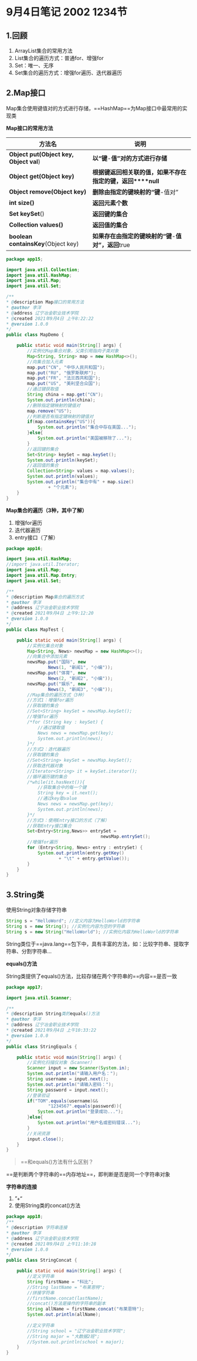 # 9月4日笔记 2002 1234节

## 1.回顾

1. ArrayList集合的常用方法
2. List集合的遍历方式：普通for、增强for
3. Set：唯一、无序
4. Set集合的遍历方式：增强for遍历、迭代器遍历

## 2.Map接口

Map集合使用键值对的方式进行存储，==HashMap==为Map接口中最常用的实现类

**Map接口的常用方法**

| **方法名**                                  | **说明**                                                   |
| ------------------------------------------- | ---------------------------------------------------------- |
| **Object  put(Object key, Object** **val**) | **以“键**-**值”对的方式进行存储**                          |
| **Object  get(Object key)**                 | **根据键返回相关联的值，如果不存在指定的键，返回****null** |
| **Object  remove(Object key)**              | **删除由指定的键映射的“键**-值对”                          |
| **int** **size()**                          | **返回元素个数**                                           |
| **Set**  **keySet**()                       | **返回键的集合**                                           |
| **Collection  values()**                    | **返回值的集合**                                           |
| **boolean** **containsKey**(Object key)     | **如果存在由指定的键映射的“键**-**值对”，返回**true        |

```java
package app15;

import java.util.Collection;
import java.util.HashMap;
import java.util.Map;
import java.util.Set;

/** 
* @description Map接口的常用方法
* @author 李洋 
* @address 辽宁冶金职业技术学院
* @created 2021年9月4日 上午8:22:22
* @version 1.0.0
*/
public class MapDemo {

	public static void main(String[] args) {
		//实例化Map集合对象，父类引用指向子类对象
		Map<String, String> map = new HashMap<>();
		//向集合加入元素
		map.put("CN", "中华人民共和国");
		map.put("RU", "俄罗斯联邦");
		map.put("FR", "法兰西共和国");
		map.put("US", "美利坚合众国");
		//通过键获取值
		String china = map.get("CN");
		System.out.println(china);
		//删除指定键映射的键值对
		map.remove("US");
		//判断是否有指定键映射的键值对
		if(map.containsKey("US")){
			System.out.println("集合中存在美国...");
		}else{
			System.out.println("美国被移除了...");
		}
		//返回键的集合
		Set<String> keySet = map.keySet();
		System.out.println(keySet);
		//返回值的集合
		Collection<String> values = map.values();
		System.out.println(values);
		System.out.println("集合中有" + map.size()
				+ "个元素");
	}
}
```

**Map集合的遍历（3种，其中了解）**

1. 增强for遍历
2. 迭代器遍历
3. entry接口（了解）

```java
package app16;

import java.util.HashMap;
//import java.util.Iterator;
import java.util.Map;
import java.util.Map.Entry;
import java.util.Set;

/** 
* @description Map集合的遍历方式
* @author 李洋 
* @address 辽宁冶金职业技术学院
* @created 2021年9月4日 上午9:12:20
* @version 1.0.0
*/
public class MapTest {

	public static void main(String[] args) {
		//实例化集合对象
		Map<String, News> newsMap = new HashMap<>();
		//向集合中添加元素
		newsMap.put("国际", new 
				News(1, "新闻1", "小编"));
		newsMap.put("体育", new 
				News(2, "新闻2", "小编"));
		newsMap.put("娱乐", new 
				News(3, "新闻3", "小编"));
		//Map集合的遍历方式（3种）
		//方式1：增强for遍历
		//获取键的集合
		//Set<String> keySet = newsMap.keySet();
		//增强for遍历
		/*for (String key : keySet) {
			//通过键取值
			News news = newsMap.get(key);
			System.out.println(news);
		}*/
		//方式2：迭代器遍历
		//获取键的集合
		//Set<String> keySet = newsMap.keySet();
		//获取迭代器对象
		//Iterator<String> it = keySet.iterator();
		//循环遍历键的集合
		/*while(it.hasNext()){
			//获取集合中的每一个键
			String key = it.next();
			//通过key取value
			News news = newsMap.get(key);
			System.out.println(news);
		}*/
		//方式3：使用Entry接口的方式（了解）
		//获取Entry接口集合
		Set<Entry<String,News>> entrySet = 
									newsMap.entrySet();
		//增强for遍历
		for (Entry<String, News> entry : entrySet) {
			System.out.println(entry.getKey()
					+ "\t" + entry.getValue());
		}
	}
}
```

## 3.String类

使用String对象存储字符串

```java
String s = "HelloWord"; //定义内容为HelloWorld的字符串
String s = new String(); //实例化内容为空的字符串
String s = new String("HelloWorld"); //实例化内容为HelloWorld的字符串
```

String类位于==java.lang==包下中，具有丰富的方法，如：比较字符串、提取字符串、分割字符串...

**equals()方法**

String类提供了equals()方法，比较存储在两个字符串的==内容==是否一致

```java
package app17;

import java.util.Scanner;

/** 
* @description String类的equals()方法
* @author 李洋 
* @address 辽宁冶金职业技术学院
* @created 2021年9月4日 上午10:33:22
* @version 1.0.0
*/
public class StringEquals {

	public static void main(String[] args) {
		//实例化扫描仪对象（Scanner）
		Scanner input = new Scanner(System.in);
		System.out.println("请输入用户名：");
		String username = input.next();
		System.out.println("请输入密码：");
		String password = input.next();
		//登录验证
		if("TOM".equals(username)&&
				"1234567".equals(password)){
			System.out.println("登录成功...");
		}else{
			System.out.println("用户名或密码错误...");
		}
		//关闭资源
		input.close();
	}
}
```

> ==和equals()方法有什么区别？

\==是判断两个字符串的==内存地址==，即判断是否是同一个字符串对象

**字符串的连接**

1. ”+“
2. 使用String类的concat()方法

```java
package app18;
/** 
* @description 字符串连接
* @author 李洋 
* @address 辽宁冶金职业技术学院
* @created 2021年9月4日 上午11:10:28
* @version 1.0.0
*/
public class StringConcat {

	public static void main(String[] args) {
		//定义字符串
		String firstName = "科比";
		//String lastName = "布莱恩特";
		//拼接字符串
		//firstName.concat(lastName);
		//concat()方法是操作的字符串的副本
		String allName = firstName.concat("布莱恩特");
		System.out.println(allName);
		
		//定义字符串
		//String school = "辽宁冶金职业技术学院";
		//String major = "大数据2班";
		//System.out.println(school + major);
	}
}
```

